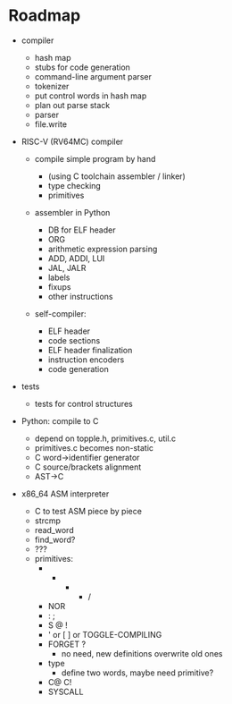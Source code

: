 Roadmap
=======

* compiler
    - hash map
    - stubs for code generation
    - command-line argument parser
    - tokenizer
    - put control words in hash map
    - plan out parse stack
    - parser
    - file.write

* RISC-V (RV64MC) compiler

    - compile simple program by hand
        - (using C toolchain assembler / linker)
        - type checking
        - primitives

    - assembler in Python
        - DB for ELF header
        - ORG
        - arithmetic expression parsing
        - ADD, ADDI, LUI
        - JAL, JALR
        - labels
        - fixups
        - other instructions

    - self-compiler:
        - ELF header
        - code sections
        - ELF header finalization
        - instruction encoders
        - code generation

* tests
    - tests for control structures

* Python: compile to C
    - depend on topple.h, primitives.c, util.c
    - primitives.c becomes non-static
    - C word->identifier generator
    - C source/brackets alignment
    - AST->C

* x86_64 ASM interpreter
    - C to test ASM piece by piece
    - strcmp
    - read_word
    - find_word?
    - ???
    - primitives:
        - + - * /
        - NOR
        - : ;
        - S @ !
        - ' or [ ] or TOGGLE-COMPILING
        - FORGET ?
            - no need, new definitions overwrite old ones
        - type
            - define two words, maybe need primitive?
        - C@ C!
        - SYSCALL

